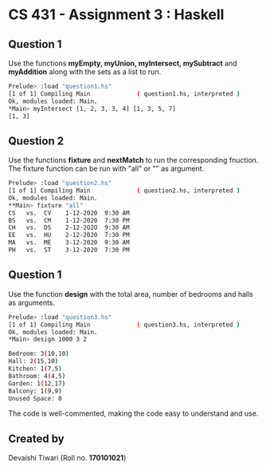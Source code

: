 # CS 431 - Assignment 3 : Haskell

## Question 1

Use the functions **myEmpty, myUnion, myIntersect, mySubtract** and **myAddition** along with the sets as a list to run.

```bash
Prelude> :load "question1.hs"
[1 of 1] Compiling Main             ( question1.hs, interpreted )
Ok, modules loaded: Main.
*Main> myIntersect [1, 2, 3, 3, 4] [1, 3, 5, 7]
[1, 3]
```

## Question 2

Use the functions **fixture** and **nextMatch** to run the corresponding fnuction. The fixture function can be run with "all" or "<teamName>" as argument. 

```bash
Prelude> :load "question2.hs"
[1 of 1] Compiling Main             ( question2.hs, interpreted )
Ok, modules loaded: Main.
**Main> fixture "all"
CS   vs.  CV    1-12-2020  9:30 AM
BS   vs.  CM    1-12-2020  7:30 PM
CH   vs.  DS    2-12-2O2O  9:30 AM
EE   vs.  HU    2-12-2020  7:30 PM
MA   vs.  ME    3-12-2020  9:30 AM
PH   vs.  ST    3-12-2020  7:30 PM
```

## Question 1

Use the function **design**  with the total area, number of bedrooms and halls as arguments.

```bash
Prelude> :load "question3.hs"
[1 of 1] Compiling Main             ( question3.hs, interpreted )
Ok, modules loaded: Main.
*Main> design 1000 3 2

Bedroom: 3(10,10)
Hall: 2(15,10)
Kitchen: 1(7,5)
Bathroom: 4(4,5)
Garden: 1(12,17)
Balcony: 1(9,9)
Unused Space: 0

```
The code is well-commented, making the code easy to understand and use.

## Created by
Devaishi Tiwari (Roll no. **170101021**)